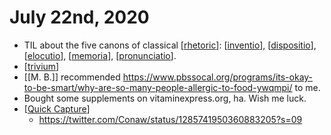 # July 22nd, 2020
- TIL about the five canons of classical [[rhetoric]]: [[inventio]], [[dispositio]], [[elocutio]], [[memoria]], [[pronunciatio]].
- [[trivium]]
- [[M. B.]] recommended https://www.pbssocal.org/programs/its-okay-to-be-smart/why-are-so-many-people-allergic-to-food-ywqmpi/ to me.
- Bought some supplements on vitaminexpress.org, ha. Wish me luck.
- [[Quick Capture]]
    - https://twitter.com/Conaw/status/1285741950360883205?s=09



[//begin]: # "Autogenerated link references for markdown compatibility"
[rhetoric]: ../rhetoric "Rhetoric"
[inventio]: ../inventio "Inventio"
[dispositio]: ../dispositio "Dispositio"
[elocutio]: ../elocutio "Elocutio"
[memoria]: ../memoria "Memoria"
[pronunciatio]: ../pronunciatio "Pronunciatio"
[trivium]: ../trivium "Trivium"
[Quick Capture]: ../quick-capture "Quick Capture"
[//end]: # "Autogenerated link references"